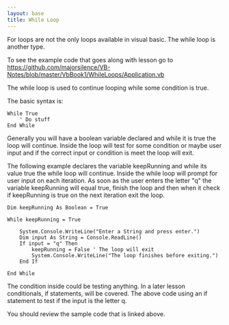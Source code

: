```yaml
---
layout: base
title: While Loop
---
```


For loops are not the only loops available in visual basic.  The while loop is another type.

To see the example code that goes along with lesson go to https://github.com/majorsilence/VB-Notes/blob/master/VbBook1/WhileLoops/Application.vb

The while loop is used to continue looping while some condition is true.

The basic syntax is:
```vb.net
While True
    ' Do stuff
End While
```

Generally you will have a boolean variable declared and while it is true the loop will continue.  Inside the loop will test for some condition or maybe user input and if the correct input or condition is meet the loop will exit.

The following example declares the variable keepRunning and while its value true the while loop will continue.  Inside the while loop will prompt for user input on each iteration.  As soon as the user enters the letter "q" the variable keepRunning will equal true, finish the loop and then when it check if keepRunning is true on the next iteration exit the loop.
```vb.net
Dim keepRunning As Boolean = True

While keepRunning = True

    System.Console.WriteLine("Enter a String and press enter.")
    Dim input As String = Console.ReadLine()
    If input = "q" Then
        keepRunning = False ' The loop will exit 
        System.Console.WriteLine("The loop finishes before exiting.")
    End If
        
End While
```

The condition inside could be testing anything.  In a later lesson conditionals, if statements, will be covered.  The above code using an if statement to test if the input is the letter q.

You should review the sample code that is linked above.

